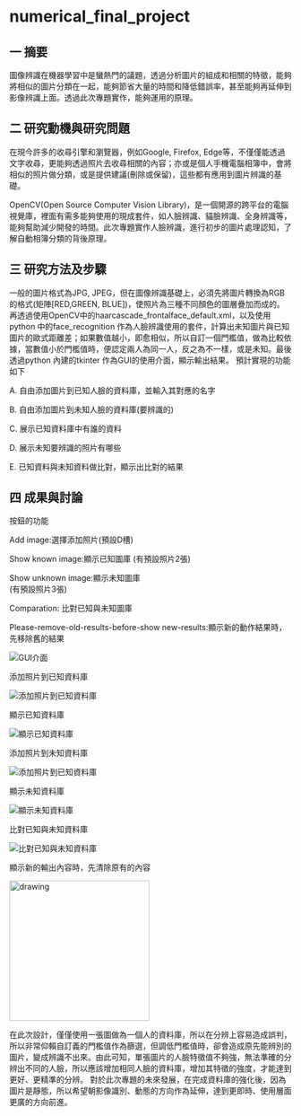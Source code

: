 # numerical_final_project

## 一 摘要
圖像辨識在機器學習中是蠻熱門的議題，透過分析圖片的組成和相關的特徵，能夠將相似的圖片分類在一起，能夠節省大量的時間和降低錯誤率，甚至能夠再延伸到影像辨識上面。透過此次專題實作，能夠運用的原理。
## 二 研究動機與研究問題
在現今許多的收尋引擎和瀏覽器，例如Google, Firefox, Edge等，不僅僅能透過文字收尋，更能夠透過照片去收尋相關的內容；亦或是個人手機電腦相簿中，會將相似的照片做分類，或是提供建議(刪除或保留)，這些都有應用到圖片辨識的基礎。

OpenCV(Open Source Computer Vision Library)，是一個開源的跨平台的電腦視覺庫，裡面有需多能夠使用的現成套件，如人臉辨識、貓臉辨識、全身辨識等，能夠幫助減少開發的時間。此次專題實作人臉辨識，進行初步的圖片處理認知，了解自動相簿分類的背後原理。
## 三 研究方法及步驟
一般的圖片格式為JPG, JPEG，但在圖像辨識基礎上，必須先將圖片轉換為RGB的格式(矩陣[RED,GREEN, BLUE])，使照片為三種不同顏色的圖層疊加而成的。再透過使用OpenCV中的haarcascade_frontalface_default.xml，以及使用python 中的face_recognition 作為人臉辨識使用的套件，計算出未知圖片與已知圖片的歐式距離差；如果數值越小，即愈相似，所以自訂一個門檻值，做為比較依據，當數值小於門檻值時，便認定兩人為同一人，反之為不一樣，或是未知。最後透過python 內建的tkinter 作為GUI的使用介面，顯示輸出結果。
預計實現的功能如下

A.	自由添加圖片到已知人臉的資料庫，並輸入其對應的名字

B.	自由添加圖片到未知人臉的資料庫(要辨識的)

C.	展示已知資料庫中有誰的資料

D.	展示未知要辨識的照片有哪些

E.	已知資料與未知資料做比對，顯示出比對的結果

## 四 成果與討論
按鈕的功能

Add image:選擇添加照片(預設D槽)

Show known image:顯示已知圖庫
(有預設照片2張)

Show unknown image:顯示未知圖庫                
(有預設照片3張)

Comparation: 比對已知與未知圖庫

Please-remove-old-results-before-show new-results:顯示新的動作結果時，先移除舊的結果

![GUI介面](images/GUI.png)

添加照片到已知資料庫    

![添加照片到已知資料庫](images/SuccessAddImg.png)  

顯示已知資料庫

![顯示已知資料庫](images/ShowDatabase.png)

添加照片到未知資料庫

![添加照片到已知資料庫](images/AddImgDatabase.png)

顯示未知資料庫

![顯示未知資料庫](images/ShowUnknownImg.png)

比對已知與未知資料庫

![比對已知與未知資料庫](images/Compare.png)

顯示新的輸出內容時，先清除原有的內容 

<img src="images/Remove.png" alt="drawing" width="250"/>

在此次設計，僅僅使用一張圖做為一個人的資料庫，所以在分辨上容易造成誤判，所以非常仰賴自訂義的門檻值作為篩選，但調低門檻值時，卻會造成原先能辨別的圖片，變成辨識不出來。由此可知，單張圖片的人臉特徵值不夠強，無法準確的分辨出不同的人臉，所以應該增加相同人臉的資料庫，增加其特徵的強度，才能達到更好、更精準的分辨。
對於此次專題的未來發展，在完成資料庫的強化後，因為圖片是靜態，所以希望朝影像識別、動態的方向作為延伸，達到更即時、使用層面更廣的方向前進。

